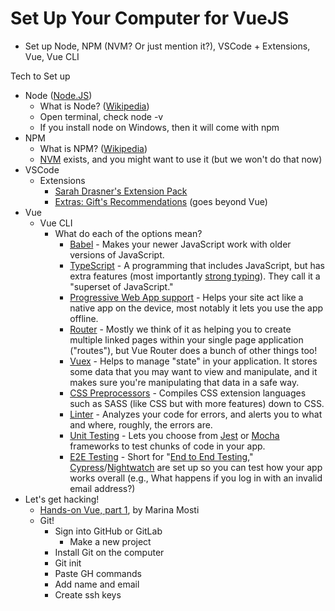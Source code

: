 # Set Up Your Computer for VueJS

- Set up Node, NPM (NVM? Or just mention it?), VSCode + Extensions, Vue, Vue CLI

Tech to Set up

- Node ([Node.JS](https://nodejs.org/en/download/))
    - What is Node? ([Wikipedia](https://en.wikipedia.org/wiki/Node.js))
    - Open terminal, check node -v
    - If you install node on Windows, then it will come with npm
- NPM
    - What is NPM? ([Wikipedia](https://en.wikipedia.org/wiki/Npm_%28software%29))
    - [NVM](https://github.com/creationix/nvm) exists, and you might want to use it (but we won't do that now)
- VSCode
    - Extensions
        - [Sarah Drasner's Extension Pack](https://marketplace.visualstudio.com/items?itemName=sdras.vue-vscode-extensionpack)
        - [Extras: Gift's Recommendations](https://dev.to/lauragift21/a-collection-of-essential-vscode--extensions-26al) (goes beyond Vue)
- Vue
    - Vue CLI
        - What do each of the options mean?
            - [Babel](https://babeljs.io/docs/en) - Makes your newer JavaScript work with older versions of JavaScript.
            - [TypeScript](https://www.typescriptlang.org/index.html) - A programming that includes JavaScript, but has extra features (most importantly [strong typing](https://en.wikipedia.org/wiki/Strong_and_weak_typing)). They call it a "superset of JavaScript."
            - [Progressive Web App support](https://en.wikipedia.org/wiki/Progressive_web_applications) - Helps your site act like a native app on the device, most notably it lets you use the app offline.
            - [Router](https://router.vuejs.org/) - Mostly we think of it as helping you to create multiple linked pages within your single page application ("routes"), but Vue Router does a bunch of other things too!
            - [Vuex](https://vuex.vuejs.org/) - Helps to manage "state" in your application. It stores some data that you may want to view and manipulate, and it makes sure you're manipulating that data in a safe way.
            - [CSS Preprocessors](https://developer.mozilla.org/en-US/docs/Glossary/CSS_preprocessor) - Compiles CSS extension languages such as SASS (like CSS but with more features) down to CSS.
            - [Linter](https://en.wikipedia.org/wiki/Lint_(software)) - Analyzes your code for errors, and alerts you to what and where, roughly, the errors are.
            - [Unit Testing](https://vuejs.org/v2/guide/unit-testing.html) - Lets you choose from [Jest](https://github.com/facebook/jest) or [Mocha](https://mochajs.org/) frameworks to test chunks of code in your app.
            - [E2E Testing](https://dev.to/lambdatesting/all-you-need-to-know-about-end-to-end-testing-4nbb) - Short for "[End to End Testing](https://vuejsdevelopers.com/2019/04/01/vue-testing-unit-vs-e2e/)," [Cypress](https://www.cypress.io/)/[Nightwatch](http://nightwatchjs.org/) are set up so you can test how your app works overall (e.g., What happens if you log in with an invalid email address?)
- Let's get hacking!
    - [Hands-on Vue, part 1](https://dev.to/vuevixens/hands-on-vuejs-for-beginners-part-1-2j2g), by Marina Mosti
    - Git!
        - Sign into GitHub or GitLab
            - Make a new project
        - Install Git on the computer
        - Git init
        - Paste GH commands
        - Add name and email
        - Create ssh keys
